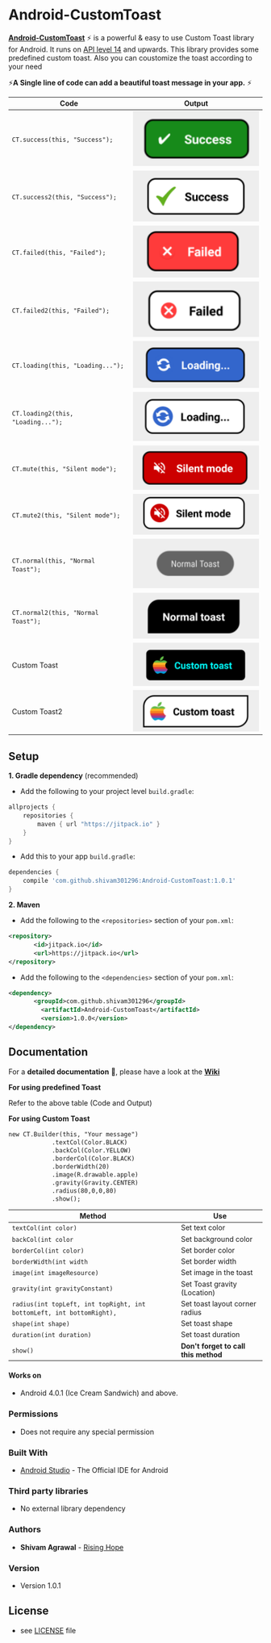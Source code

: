 # Android-CustomToast

[**Android-CustomToast**](https://github.com/shivam301296/Android-CustomToast) :zap: is a powerful & easy to use Custom Toast library for Android. It runs on [API level 14](http://developer.android.com/guide/topics/manifest/uses-sdk-element.html#ApiLevels) and upwards. 
This library provides some predefined custom toast. Also you can coustomize the toast according to your need 

:zap:**A Single line of code can add a beautiful toast message in your app.** :zap:


| Code | Output |
| ------------- | ------------- |
| `CT.success(this, "Success");` | <img src="images/success.png" width="100%"></img>  |
| `CT.success2(this, "Success");` | <img src="images/success2.png" width="100%"></img>  |
| `CT.failed(this, "Failed");` | <img src="images/failed.png" width="100%"></img>  |
| `CT.failed2(this, "Failed");` | <img src="images/failed2.png" width="100%"></img>  |
| `CT.loading(this, "Loading...");` | <img src="images/loading.png" width="100%"></img>  |
| `CT.loading2(this, "Loading...");` | <img src="images/loading2.png" width="100%"></img>  |
| `CT.mute(this, "Silent mode");` | <img src="images/mute.png" width="100%"></img>  |
| `CT.mute2(this, "Silent mode");` | <img src="images/mute2.png" width="100%"></img>  |
| `CT.normal(this, "Normal Toast");`| <img src="images/normal.png" width="100%"></img>  |
| `CT.normal2(this, "Normal Toast");`| <img src="images/normal2.png" width="100%"></img>  |
| Custom Toast| <img src="images/custom.png" width="100%"></img>  
| Custom Toast2 | <img src="images/custom2.png" width="100%"></img>  |

Setup
-----

**1. Gradle dependency** (recommended)

  -  Add the following to your project level `build.gradle`:
 
```gradle
allprojects {
	repositories {
		maven { url "https://jitpack.io" }
	}
}
```
  -  Add this to your app `build.gradle`:
 
```gradle
dependencies {
	compile 'com.github.shivam301296:Android-CustomToast:1.0.1'
}
```

**2. Maven**
- Add the following to the `<repositories>` section of your `pom.xml`:

 ```xml
<repository>
        <id>jitpack.io</id>
        <url>https://jitpack.io</url>
</repository>
```
- Add the following to the `<dependencies>` section of your `pom.xml`:

 ```xml
<dependency>
        <groupId>com.github.shivam301296</groupId>
	      <artifactId>Android-CustomToast</artifactId>
	      <version>1.0.0</version>
</dependency>
```

## Documentation

For a **detailed documentation** :notebook_with_decorative_cover:, please have a look at the [**Wiki**](https://github.com/shivam301296/Android-CustomToast/wiki) 


**For using predefined Toast**

Refer to the above table (Code and Output)


**For using Custom Toast**

    new CT.Builder(this, "Your message")
                .textCol(Color.BLACK)
                .backCol(Color.YELLOW)
                .borderCol(Color.BLACK)
                .borderWidth(20)
                .image(R.drawable.apple)
                .gravity(Gravity.CENTER)
                .radius(80,0,0,80)
                .show();

| Method  | Use |
| ------------- | ------------- |
| `textCol(int color)` | Set text color|
| `backCol(int color` | Set background color |
| `borderCol(int color)` | Set border color |
| `borderWidth(int width` | Set border width |
| `image(int imageResource)` | Set image in the toast |
| `gravity(int gravityConstant)` | Set Toast gravity (Location) |
| `radius(int topLeft, int topRight, int bottomLeft, int bottomRight),` | Set toast layout corner radius |
| `shape(int shape)` | Set toast shape |
| `duration(int duration)` | Set toast duration |
| `show()` | **Don't forget to call this method** |

#### Works on
* Android 4.0.1 (Ice Cream Sandwich) and above.

### Permissions
* Does not require any special permission

### Built With

* [Android Studio](https://developer.android.com/studio/index.html) - The Official IDE for Android

### Third party libraries
* No external library dependency

### Authors

* **Shivam Agrawal** - [Rising Hope](http://risinghopeapps.weebly.com/)

### Version 
* Version 1.0.1

## License 
* see [LICENSE](/LICENSE) file

